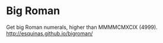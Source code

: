 # Big Roman
Get big Roman numerals, higher than MMMMCMXCIX (4999).
<http://esquinas.github.io/bigroman/>
